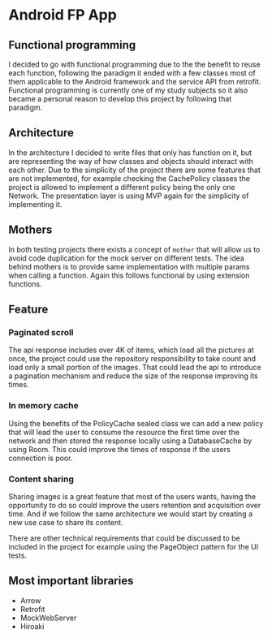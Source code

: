 # Android FP App

## Functional programming
I decided to go with functional programming due to the the benefit to reuse each function, following the paradigm it ended with a few classes most of them applicable to the Android framework and the service API from retrofit.
Functional programming is currently one of my study subjects so it also became a personal reason to develop this project by following that paradigm.

## Architecture
In the architecture I decided to write files that only has function on it, but are representing  the way of how classes and objects should interact with each other.
Due to the simplicity of the project there are some features that are not implemented, for example checking the CachePolicy classes the project is allowed to implement a different policy being the only one Network.
The presentation layer is using MVP again for the simplicity of implementing it.

## Mothers
In both testing projects there exists a concept of `mother` that will allow us to avoid code duplication for the mock server on different tests. The idea behind mothers is to provide same implementation with multiple params when calling a function. Again this follows functional by using extension functions.

## Feature
### Paginated scroll
The api response includes over 4K of items, which load all the pictures at once, the project could use the repository responsibility to take count and load only a small portion of the images. That could lead the api to introduce a pagination mechanism and reduce the size of the response improving its times.

### In memory cache
Using the benefits of the PolicyCache sealed class we can add a new policy that will lead the user to consume the resource the first time over the network and then stored the response locally using a DatabaseCache by using Room. This could improve the times of response if the users connection is poor.

### Content sharing
Sharing images is a great feature that most of the users wants, having the opportunity to do so could improve the users retention and acquisition over time. And if we follow the same architecture we would start by creating a new use case to share its content.

There are other technical requirements that could be discussed to be included in the project for example using the PageObject pattern for the UI tests.

## Most important libraries
* Arrow
* Retrofit
* MockWebServer
* Hiroaki

